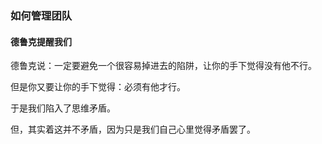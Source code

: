 ### 如何管理团队


#### 德鲁克提醒我们

德鲁克说：一定要避免一个很容易掉进去的陷阱，让你的手下觉得没有他不行。

但是你又要让你的手下觉得：必须有他才行。

于是我们陷入了思维矛盾。

但，其实着这并不矛盾，因为只是我们自己心里觉得矛盾罢了。
